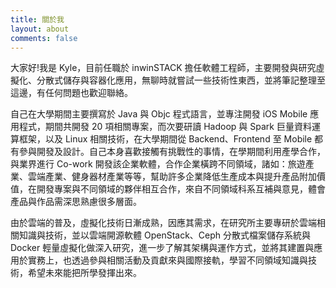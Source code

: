 ```yaml
---
title: 關於我
layout: about
comments: false
---
```

大家好!我是 Kyle，目前任職於 inwinSTACK 擔任軟體工程師，主要開發與研究虛擬化、分散式儲存與容器化應用，無聊時就嘗試一些技術性東西，並將筆記整理至這邊，有任何問題也歡迎聯絡。

自己在⼤學期間主要撰寫於 Java 與 Objc 程式語⾔，並專注開發 iOS Mobile 應用程式，期間共開發 20 項相關專案，而次要研讀 Hadoop 與 Spark 巨量資料運算框架，以及 Linux 相關技術，在大學期間從 Backend、Frontend 至 Mobile 都有參與開發及設計。自己本身喜歡接觸有挑戰性的事情，在學期間利用產學合作，與業界進行 Co-work 開發該企業軟體，合作企業橫跨不同領域，諸如：旅遊產業、雲端產業、健⾝器材產業等等，幫助許多企業降低⽣產成本與提升產品附加價值，在開發專案與不同領域的夥伴相互合作，來⾃不同領域科系互補與意⾒，體會產品與作品需深思熟慮很多層⾯。

由於雲端的普及，虛擬化技術⽇漸成熟，因應其需求，在研究所主要專研於雲端相關知識與技術，並以雲端開源軟體 OpenStack、Ceph 分散式檔案儲存系統與 Docker 輕量虛擬化做深⼊研究，進⼀步了解其架構與運作⽅式，並將其建置與應⽤於實務上，也透過參與相關活動及貢獻來與國際接軌，學習不同領域知識與技術，希望未來能把所學發揮出來。
